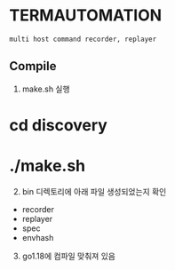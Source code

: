 TERMAUTOMATION
===============
    multi host command recorder, replayer

Compile
---------------
1. make.sh 실행
  # cd discovery
  # ./make.sh
2. bin 디렉토리에 아래 파일 생성되었는지 확인
  - recorder
  - replayer
  - spec
  - envhash
3. go1.18에 컴파일 맞춰져 있음
